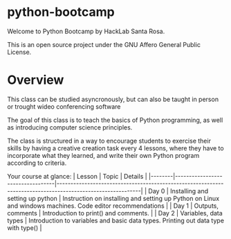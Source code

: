 # python-bootcamp
Welcome to Python Bootcamp by HackLab Santa Rosa.

This is an open source project under the GNU Affero General Public License.

# Overview
This class can be studied asyncronously, but can also be taught in person or trought wideo conferencing software

The goal of this class is to teach the basics of Python programming, as well as introducing computer science principles.

The class is structured in a way to encourage students to exercise their skills by having a creative creation task every 4 lessons,
where they have to incorporate what they learned, and write their own Python program according to criteria.

Your course at glance:
| Lesson | Topic                            | Details                                                                                                    |
|--------|----------------------------------|------------------------------------------------------------------------------------------------------------|
| Day 0  | Installing and setting up python | Instruction on installing and setting up Python on Linux and windows machines. Code editor recommendations |
| Day 1  | Outputs, comments                | Introduction to print() and comments.                                                                      |
| Day 2  | Variables, data types            | Introduction to variables and basic data types. Printing out data type with type()                         |
